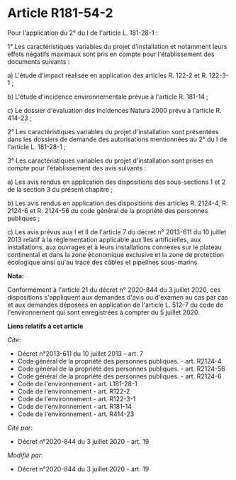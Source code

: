 # Article R181-54-2

Pour l'application du 2° du I de l'article L. 181-28-1 : 

1° Les caractéristiques variables du projet d'installation et notamment leurs effets négatifs maximaux sont pris en compte
pour l'établissement des documents suivants : 

a) L'étude d'impact réalisée en application des articles R. 122-2 et R. 122-3-1 ; 

b) L'étude d'incidence environnementale prévue à l'article R. 181-14 ; 

c) Le dossier d'évaluation des incidences Natura 2000 prévu à l'article R. 414-23 ; 

2° Les caractéristiques variables du projet d'installation sont présentées dans les dossiers de demande des autorisations
mentionnées au 2° du I de l'article L. 181-28-1 ; 

3° Les caractéristiques variables du projet d'installation sont prises en compte pour l'établissement des avis suivants : 

a) Les avis rendus en application des dispositions des sous-sections 1 et 2 de la section 3 du présent chapitre ; 

b) Les avis rendus en application des dispositions des articles R. 2124-4, R. 2124-6 et R. 2124-56 du code général de la
propriété des personnes publiques ; 

c) Les avis prévus aux I et II de l'article 7 du décret n° 2013-611 du 10 juillet 2013 relatif à la réglementation applicable
aux îles artificielles, aux installations, aux ouvrages et à leurs installations connexes sur le plateau continental et dans
la zone économique exclusive et la zone de protection écologique ainsi qu'au tracé des câbles et pipelines sous-marins.

**Nota:**

Conformément à l'article 21 du décret n° 2020-844 du 3 juillet 2020, ces dispositions s'appliquent aux demandes d'avis ou
d'examen au cas par cas et aux demandes déposées en application de l'article L. 512-7 du code de l'environnement qui sont
enregistrées à compter du 5 juillet 2020.

**Liens relatifs à cet article**

_Cite_:

  - Décret n°2013-611 du 10 juillet 2013 - art. 7
  - Code général de la propriété des personnes publiques. - art. R2124-4
  - Code général de la propriété des personnes publiques. - art. R2124-56
  - Code général de la propriété des personnes publiques. - art. R2124-6
  - Code de l'environnement - art. L181-28-1
  - Code de l'environnement - art. R122-2
  - Code de l'environnement - art. R122-3-1
  - Code de l'environnement - art. R181-14
  - Code de l'environnement - art. R414-23

_Cité par_:

  - Décret n°2020-844 du 3 juillet 2020 - art. 19

_Modifié par_:

  - Décret n°2020-844 du 3 juillet 2020 - art. 19
